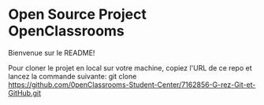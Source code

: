 # Open Source Project OpenClassrooms
Bienvenue sur le README!

Pour cloner le projet en local sur votre machine, copiez l'URL de ce repo et lancez la commande suivante:
git clone https://github.com/0penClassrooms-Student-Center/7162856-G-rez-Git-et-GitHub.git
